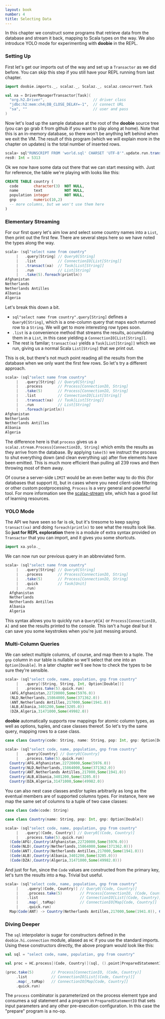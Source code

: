 ```yaml
---
layout: book
number: 4
title: Selecting Data
---
```


In this chapter we construct some programs that retrieve data from the database and stream it back, mapping to Scala types on the way. We also introduce YOLO mode for experimenting with **doobie** in the REPL.

### Setting Up

First let's get our imports out of the way and set up a `Transactor` as we did before. You can skip this step if you still have your REPL running from last chapter.

```scala
import doobie.imports._, scalaz._, Scalaz._, scalaz.concurrent.Task

val xa = DriverManagerTransactor[Task](
  "org.h2.Driver",                      // driver class
  "jdbc:h2:mem:ch4;DB_CLOSE_DELAY=-1",  // connect URL
  "sa", ""                              // user and pass
)
```

Now let's load up the sample database at the root of the **doobie** source tree (you can go grab it from github if you want to play along at home). Note that this is an in-memory database, so there won't be anything left behind when we exit the VM. The result of this program (which we will explain more in the chapter on updates) is the total number of inserted rows.

```scala
scala> sql"RUNSCRIPT FROM 'world.sql' CHARSET 'UTF-8'".update.run.transact(xa).run
res0: Int = 5313
```

Ok we now have some data out there that we can start messing with. Just for reference, the table we're playing with looks like this:

```sql
CREATE TABLE country (
  code       character(3)  NOT NULL,
  name       text          NOT NULL,
  population integer       NOT NULL,
  gnp        numeric(10,2)
  -- more columns, but we won't use them here
)
```

### Elementary Streaming

For our first query let's aim low and select some country names into a `List`, then print out the first few. There are several steps here so we have noted the types along the way.

```scala
scala> (sql"select name from country"
     |   .query[String] // Query0[String]
     |   .list          // ConnectionIO[List[String]]
     |   .transact(xa)  // Task[List[String]]
     |   .run           // List[String]
     |   .take(5).foreach(println))
Afghanistan
Netherlands
Netherlands Antilles
Albania
Algeria
```

Let's break this down a bit.

- `sql"select name from country".query[String]` defines a `Query0[String]`, which is a one-column query that maps each returned row to a `String`. We will get to more interesting row types soon.
- `.list` is a convenience method that streams the results, accumulating them in a `List`, in this case yielding a `ConnectionIO[List[String]]`.
- The rest is familar; `transact(xa)` yields a `Task[List[String]]` which we run, giving us a normal Scala `List[String]` that we print out.

This is ok, but there's not much point reading all the results from the database when we only want the first few rows. So let's try a different approach.

```scala
scala> (sql"select name from country"
     |   .query[String] // Query0[String]
     |   .process       // Process[ConnectionIO, String]
     |   .take(5)       // Process[ConnectionIO, String]
     |   .list          // ConnectionIO[List[String]]
     |   .transact(xa)  // Task[List[String]]
     |   .run           // List[String]
     |   .foreach(println))
Afghanistan
Netherlands
Netherlands Antilles
Albania
Algeria
```

The difference here is that `process` gives us a `scalaz.stream.Process[ConnectionIO, String]` which emits the results as they arrive from the database. By applying `take(5)` we instruct the process to shut everything down (and clean everything up) after five elements have been emitted. This is much more efficient than pulling all 239 rows and then throwing most of them away.

Of course a server-side `LIMIT` would be an even better way to do this (for databases that support it), but in cases where you need client-side filtering or other custom postprocessing, `Process` is a very general and powerful tool. For more information see the [scalaz-stream](https://github.com/scalaz/scalaz-stream) site, which has a good list of learning resources. 

### YOLO Mode

The API we have seen so far is ok, but it's tiresome to keep saying `transact(xa)` and doing `foreach(println)` to see what the results look like. So **just for REPL exploration** there is a module of extra syntax provided on `Transactor` that you can import, and it gives you some shortcuts.

```scala
import xa.yolo._
```

We can now run our previous query in an abbreviated form.

```scala
scala> (sql"select name from country"
     |   .query[String] // Query0[String]
     |   .process       // Process[ConnectionIO, String]
     |   .take(5)       // Process[ConnectionIO, String]
     |   .quick         // Task[Unit]
     |   .run)
  Afghanistan
  Netherlands
  Netherlands Antilles
  Albania
  Algeria
```

This syntax allows you to quickly run a `Query0[A]` or `Process[ConnectionIO, A]` and see the results printed to the console. This isn't a huge deal but it can save you some keystrokes when you're just messing around.

### Multi-Column Queries

We can select multiple columns, of course, and map them to a tuple. The `gnp` column in our table is nullable so we'll select that one into an `Option[Double]`. In a later chapter we'll see how to check the types to be sure they're sensible.

```scala
scala> (sql"select code, name, population, gnp from country"
     |   .query[(String, String, Int, Option[Double])]
     |   .process.take(5).quick.run)
  (AFG,Afghanistan,22720000,Some(5976.0))
  (NLD,Netherlands,15864000,Some(371362.0))
  (ANT,Netherlands Antilles,217000,Some(1941.0))
  (ALB,Albania,3401200,Some(3205.0))
  (DZA,Algeria,31471000,Some(49982.0))
```
**doobie** automatically supports row mappings for atomic column types, as well as options, tuples, and case classes thereof. So let's try the same query, mapping rows to a case class.

```scala
case class Country(code: String, name: String, pop: Int, gnp: Option[Double])
```

```scala
scala> (sql"select code, name, population, gnp from country"
     |   .query[Country] // Query0[Country]
     |   .process.take(5).quick.run)
  Country(AFG,Afghanistan,22720000,Some(5976.0))
  Country(NLD,Netherlands,15864000,Some(371362.0))
  Country(ANT,Netherlands Antilles,217000,Some(1941.0))
  Country(ALB,Albania,3401200,Some(3205.0))
  Country(DZA,Algeria,31471000,Some(49982.0))
```

You can also nest case classes and/or tuples arbitrarily as long as the eventual members are of supported columns types. For instance, here we map the same set of columns to a tuple of two case classes:

```scala
case class Code(code: String)

case class Country(name: String, pop: Int, gnp: Option[Double])
```

```scala
scala> (sql"select code, name, population, gnp from country"
     |   .query[(Code, Country)] // Query0[(Code, Country)]
     |   .process.take(5).quick.run)
  (Code(AFG),Country(Afghanistan,22720000,Some(5976.0)))
  (Code(NLD),Country(Netherlands,15864000,Some(371362.0)))
  (Code(ANT),Country(Netherlands Antilles,217000,Some(1941.0)))
  (Code(ALB),Country(Albania,3401200,Some(3205.0)))
  (Code(DZA),Country(Algeria,31471000,Some(49982.0)))
```

And just for fun, since the `Code` values are constructed from the primary key, let's turn the results into a `Map`. Trivial but useful.

```scala
scala> (sql"select code, name, population, gnp from country"
     |    .query[(Code, Country)] // Query0[(Code, Country)]
     |    .process.take(5)        // Process[ConnectionIO, (Code, Country)]
     |    .list                   // ConnectionIO[List[(Code, Country)]]
     |    .map(_.toMap)           // ConnectionIO[Map[Code, Country]]
     |    .quick.run)
  Map(Code(ANT) -> Country(Netherlands Antilles,217000,Some(1941.0)), Code(DZA) -> Country(Algeria,31471000,Some(49982.0)), Code(ALB) -> Country(Albania,3401200,Some(3205.0)), Code(NLD) -> Country(Netherlands,15864000,Some(371362.0)), Code(AFG) -> Country(Afghanistan,22720000,Some(5976.0)))
```


### Diving Deeper

The `sql` interpolator is sugar for constructors defined in the `doobie.hi.connection` module, aliased as `HC` if you use the standard imports. Using these constructors directly, the above program would look like this:

```scala
val sql = "select code, name, population, gnp from country"

val proc = HC.process[(Code, Country)](sql, ().point[PreparedStatementIO])

(proc.take(5)        // Process[ConnectionIO, (Code, Country)]
     .list           // ConnectionIO[List[(Code, Country)]]
     .map(_.toMap)   // ConnectionIO[Map[Code, Country]]
     .quick.run)
```

The `process` combinator is parameterized on the process element type and consumes a sql statement and a program in `PreparedStatementIO` that sets input parameters and any other pre-execution configuration. In this case the "prepare" program is a no-op.





